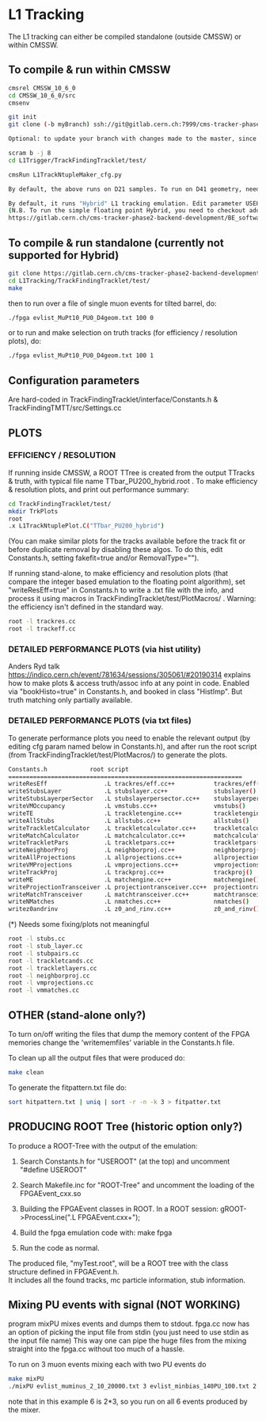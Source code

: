 # L1 Tracking  

The L1 tracking can either be compiled standalone (outside CMSSW) or within CMSSW.

## To compile & run within CMSSW

```sh
cmsrel CMSSW_10_6_0
cd CMSSW_10_6_0/src
cmsenv

git init
git clone (-b myBranch) ssh://git@gitlab.cern.ch:7999/cms-tracker-phase2-backend-development/BE_software/L1Tracking.git L1Trigger

Optional: to update your branch with changes made to the master, since your branch was created: git pull --rebase origin master)

scram b -j 8
cd L1Trigger/TrackFindingTracklet/test/ 

cmsRun L1TrackNtupleMaker_cfg.py 

By default, the above runs on D21 samples. To run on D41 geometry, need to both change the flag in L1TrackNtupleMaker_cfg.py as well as change flag "geomTDR" to false in TrackFindingTracklet/interface/Constants.h

By default, it runs "Hybrid" L1 tracking emulation. Edit parameter USEHYBRID is Constants.h to instead use "Tracklet" emulation. Or edit parameter L1TRKALGO in L1TrackNtupleMaker_cfg.py to use either "TMTT" emulation, or simple floating point simulations of the Hybrid or Tracklet L1 tracking.
(N.B. To run the simple floating point Hybrid, you need to checkout additional code, as explained in
https://gitlab.cern.ch/cms-tracker-phase2-backend-development/BE_software/hybridfloat/blob/master/README.md).

```

## To compile & run standalone (currently not supported for Hybrid)

```sh
git clone https://gitlab.cern.ch/cms-tracker-phase2-backend-development/BE_software/L1Tracking.git
cd L1Tracking/TrackFindingTracklet/test/
make 
```

then to run over a file of single muon events for tilted barrel, do:

```sh
./fpga evlist_MuPt10_PU0_D4geom.txt 100 0
```

or to run and make selection on truth tracks (for efficiency / resolution plots), do: 
```sh
./fpga evlist_MuPt10_PU0_D4geom.txt 100 1
```

## Configuration parameters

Are hard-coded in TrackFindingTracklet/interface/Constants.h & TrackFindingTMTT/src/Settings.cc

## PLOTS 

### EFFICIENCY / RESOLUTION 

If running inside CMSSW, a ROOT TTree is created from the output TTracks & truth, with typical file name TTbar_PU200_hybrid.root . To make efficiency & resolution plots, and print out performance summary:

```sh
cd TrackFindingTracklet/test/
mkdir TrkPlots
root
.x L1TrackNtuplePlot.C("TTbar_PU200_hybrid")
```

(You can make similar plots for the tracks available before the track fit or before duplicate removal by disabling these algos.
To do this, edit Constants.h, setting fakefit=true and/or RemovalType="").

If running stand-alone, to make efficiency and resolution plots (that compare the integer based emulation to the floating point algorithm), set "writeResEff=true" in Constants.h to write a .txt file with the info,
and process it using macros in TrackFindingTracklet/test/PlotMacros/ . Warning: the efficiency isn't defined in the standard way.

```sh
root -l trackres.cc
root -l trackeff.cc
```

### DETAILED PERFORMANCE PLOTS (via hist utility)

Anders Ryd talk https://indico.cern.ch/event/781634/sessions/305061/#20190314 explains how to make plots & access truth/assoc
info at any point in code. Enabled via "bookHisto=true" in Constants.h, and booked in class "HistImp". But truth matching only partially available.

### DETAILED PERFORMANCE PLOTS (via txt files)

To generate performance plots you need to enable the relevant output (by editing cfg param named below in Constants.h), and after run the root script (from TrackFindingTracklet/test/PlotMacros/) to generate the plots.

```sh
Constants.h            root script
==================================================================
writeResEff                .L trackres/eff.cc++           trackres/eff()
writeStubsLayer            .L stubslayer.cc++             stubslayer()
writeStubsLayerperSector   .L stubslayerpersector.cc++    stubslayerpersector()
writeVMOccupancy           .L vmstubs.cc++                vmstubs()
writeTE                    .L trackletengine.cc++         trackletengine()
writeAllStubs              .L allstubs.cc++               allstubs()
writeTrackletCalculator    .L trackletcalculator.cc++     trackletcalculator()
writeMatchCalculator       .L matchcalculator.cc++        matchcalculator()
writeTrackletPars          .L trackletpars.cc++           trackletpars() (*)
writeNeighborProj          .L neighborproj.cc++           neighborproj()
writeAllProjections        .L allprojections.cc++         allprojections()
writeVMProjections         .L vmprojections.cc++          vmprojections()
writeTrackProj             .L trackproj.cc++              trackproj()
writeME                    .L matchengine.cc++            matchengine()
writeProjectionTransceiver .L projectiontransceiver.cc++  projectiontransceiver()
writeMatchTransceiver      .L matchtransceiver.cc++       matchtransceiver()
writeNMatches              .L nmatches.cc++               nmatches()
writez0andrinv             .L z0_and_rinv.cc++            z0_and_rinv()
```

(*) Needs some fixing/plots not meaningful

```sh
root -l stubs.cc
root -l stub_layer.cc
root -l stubpairs.cc
root -l trackletcands.cc
root -l trackletlayers.cc
root -l neighborproj.cc
root -l vmprojections.cc
root -l vmmatches.cc
```

## OTHER (stand-alone only?)

To turn on/off writing the files that dump the memory content
of the FPGA memories change the 'writememfiles' variable in the
Constants.h file.

To clean up all the output files that were produced do:

```sh
make clean
```

To generate the fitpattern.txt file do:

```sh
sort hitpattern.txt | uniq | sort -r -n -k 3 > fitpatter.txt
```

## PRODUCING ROOT Tree (historic option only?)

To produce a ROOT-Tree with the output of the emulation:

   1) Search Constants.h for "USEROOT" (at the top) and uncomment "#define USEROOT"
		
   2) Search Makefile.inc for "ROOT-Tree" and uncomment the loading of the FPGAEvent_cxx.so

   3) Building the FPGAEvent classes in ROOT. In a ROOT session:
   	gROOT->ProcessLine(".L FPGAEvent.cxx+");

   4) Build the fpga emulation code with:
       make fpga
		 
   5) Run the code as normal.

The produced file, "myTest.root", will be a ROOT tree with the class structure defined in FPGAEvent.h.  
It includes all the found tracks, mc particle information, stub information.


## Mixing PU events with signal (NOT WORKING)

program mixPU mixes events and dumps them to stdout.
fpga.cc now has an option of picking the input file from stdin (you just need to use stdin as the input file name)
This way one can pipe the huge files from the mixing straight into the fpga.cc without too much of a hassle.

To run on 3 muon events mixing each with two PU events do

```sh
make mixPU
./mixPU evlist_muminus_2_10_20000.txt 3 evlist_minbias_140PU_100.txt 2 | ./fpga stdin 6 1
```
note that in this example 6 is 2*3, so you run on all 6 events produced by the mixer.

